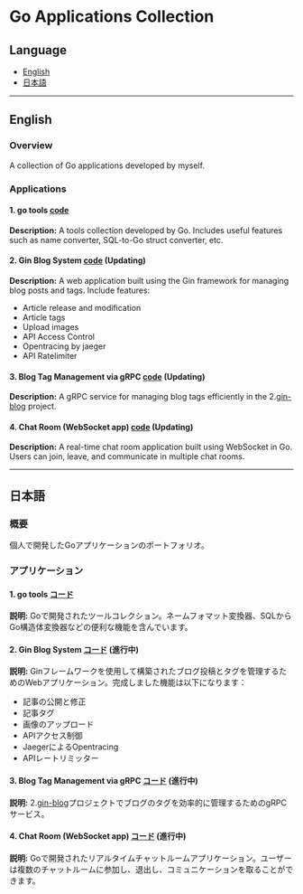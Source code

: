 # Go Applications Collection

## Language
- [English](#english)
- [日本語](#日本語)

---

## English

### Overview
A collection of Go applications developed by myself.

### Applications

#### 1. go tools [code](https://github.com/camtrik/go-tools)
**Description:** A tools collection developed by Go. Includes useful features such as name converter, SQL-to-Go struct converter, etc.

#### 2. Gin Blog System [code](https://github.com/camtrik/gin-blog) (Updating)
**Description:** A web application built using the Gin framework for managing blog posts and tags. Include features:
- Article release and modification
- Article tags
- Upload images
- API Access Control
- Opentracing by jaeger 
- API Ratelimiter


#### 3. Blog Tag Management via gRPC [code](https://github.com/camtrik/gRPC-blog-tag-management) (Updating)
**Description:** A gRPC service for managing blog tags efficiently in the 2.[gin-blog](https://github.com/camtrik/gin-blog) project.


#### 4. Chat Room (WebSocket app) [code](https://github.com/camtrik/go-chatroom) (Updating)
**Description:** A real-time chat room application built using WebSocket in Go. Users can join, leave, and communicate in multiple chat rooms.

---

## 日本語

### 概要
個人で開発したGoアプリケーションのポートフォリオ。

### アプリケーション

#### 1. go tools [コード](https://github.com/camtrik/go-tools)
**説明:** Goで開発されたツールコレクション。ネームフォマット変換器、SQLからGo構造体変換器などの便利な機能を含んでいます。

#### 2. Gin Blog System [コード](https://github.com/camtrik/gin-blog) (進行中)
**説明:** Ginフレームワークを使用して構築されたブログ投稿とタグを管理するためのWebアプリケーション。完成しました機能は以下になります：
- 記事の公開と修正
- 記事タグ
- 画像のアップロード
- APIアクセス制御
- JaegerによるOpentracing
- APIレートリミッター

#### 3. Blog Tag Management via gRPC [コード](https://github.com/camtrik/gRPC-blog-tag-management) (進行中)
**説明:** 2.[gin-blog](https://github.com/camtrik/gin-blog)プロジェクトでブログのタグを効率的に管理するためのgRPCサービス。

#### 4. Chat Room  (WebSocket app) [コード](https://github.com/camtrik/go-chatroom) (進行中)
**説明:** Goで開発されたリアルタイムチャットルームアプリケーション。ユーザーは複数のチャットルームに参加し、退出し、コミュニケーションを取ることができます。

